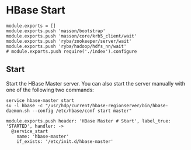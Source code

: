 
# HBase Start

    module.exports = []
    module.exports.push 'masson/bootstrap'
    module.exports.push 'masson/core/krb5_client/wait'
    module.exports.push 'ryba/zookeeper/server/wait'
    module.exports.push 'ryba/hadoop/hdfs_nn/wait'
    # module.exports.push require('./index').configure

## Start

Start the HBase Master server. You can also start the server manually with one
of the following two commands:

```
service hbase-master start
su -l hbase -c "/usr/hdp/current/hbase-regionserver/bin/hbase-daemon.sh --config /etc/hbase/conf start master"
```

    module.exports.push header: 'HBase Master # Start', label_true: 'STARTED', handler: ->
      @service_start
        name: 'hbase-master'
        if_exists: '/etc/init.d/hbase-master'
